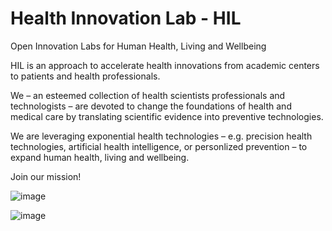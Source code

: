 # Health Innovation Lab - HIL

Open Innovation Labs for Human Health, Living and Wellbeing


HIL is an approach to accelerate health innovations from academic centers to patients and health professionals. 

We – an esteemed collection of health scientists professionals and technologists – are devoted to change the foundations of health and medical care by translating scientific evidence into preventive technologies. 

We are leveraging exponential health technologies – e.g. precision health technologies, artificial health intelligence, or personlized prevention – to expand human health, living and wellbeing.

Join our mission!  

![image](https://user-images.githubusercontent.com/70061343/198570139-1ac621af-0641-4f83-b661-d59ef130c14d.png)

![image](https://user-images.githubusercontent.com/70061343/198593205-23c95979-5a1c-4092-a4af-95f2ef6f7fd8.png)
